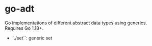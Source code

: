 # go-adt

Go implementations of different abstract data types using generics. Requires Go 1.18+.

 * `./set``: generic set
